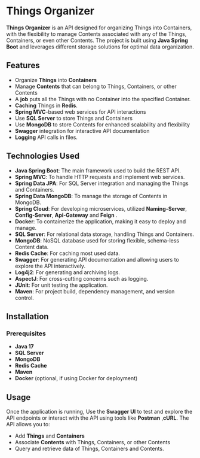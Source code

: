 # Things Organizer

**Things Organizer** is an API designed for organizing Things into Containers, with the flexibility to manage Contents associated with any of the Things, Containers, or even other Contents. The project is built using **Java Spring Boot** and leverages different storage solutions for optimal data organization.

## Features

- Organize **Things** into **Containers**
- Manage **Contents** that can belong to Things, Containers, or other Contents
- A **job** puts all the Things with no Container into the specified Container.
- **Caching** Things in **Redis**.
- **Spring MVC**-based web services for API interactions
- Use **SQL Server** to store Things and Containers
- Use **MongoDB** to store Contents for enhanced scalability and flexibility
- **Swagger** integration for interactive API documentation
- **Logging** API calls in files.

## Technologies Used

- **Java Spring Boot**: The main framework used to build the REST API.
- **Spring MVC**: To handle HTTP requests and implement web services.
- **Spring Data JPA**: For SQL Server integration and managing the Things and Containers.
- **Spring Data MongoDB**: To manage the storage of Contents in MongoDB.
- **Spring Cloud**: For developing microservices, utilized **Naming-Server**, **Config-Server**, **Api-Gateway** and **Feign** .
- **Docker**: To containerize the application, making it easy to deploy and manage.
- **SQL Server**: For relational data storage, handling Things and Containers.
- **MongoDB**: NoSQL database used for storing flexible, schema-less Content data.
- **Redis Cache**: For caching most used data.
- **Swagger**: For generating API documentation and allowing users to explore the API interactively.
- **Log4j2**: For generating and archiving logs.
- **AspectJ**: For cross-cutting concerns such as logging.
- **JUnit**: For unit testing the application.
- **Maven**: For project build, dependency management, and version control.

## Installation

### Prerequisites

- **Java 17**
- **SQL Server**
- **MongoDB**
- **Redis Cache**
- **Maven**
- **Docker** (optional, if using Docker for deployment)

## Usage

Once the application is running, Use the **Swagger UI** to test and explore the API endpoints or interact with the API using tools like **Postman** ,**cURL**. The API allows you to:

- Add **Things** and **Containers**
- Associate **Contents** with Things, Containers, or other Contents
- Query and retrieve data of Things, Containers and Contents.

